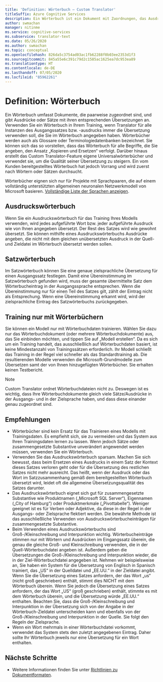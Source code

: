 ```yaml
---
title: 'Definition: Wörterbuch – Custom Translator'
titleSuffix: Azure Cognitive Services
description: Ein Wörterbuch ist ein Dokument mit Zuordnungen, das Ausdrücke oder Sätze – samt Übersetzung – enthält, die Microsoft Translator immer identisch übersetzen soll. Wörterbücher werden auch als Glossare oder Terminologiedatenbanken bezeichnet.
author: swmachan
manager: nitinme
ms.service: cognitive-services
ms.subservice: translator-text
ms.date: 05/26/2020
ms.author: swmachan
ms.topic: conceptual
ms.openlocfilehash: 826da5c3754ad03ac1fb62288f0b03ee2353d1f3
ms.sourcegitcommit: 845a55e6c391c79d2c1585ac1625ea7dc953ea89
ms.translationtype: HT
ms.contentlocale: de-DE
ms.lasthandoff: 07/05/2020
ms.locfileid: "85962261"
---
```

# <a name="what-is-a-dictionary"></a>Definition: Wörterbuch

Ein Wörterbuch umfasst Dokumente, die paarweise zugeordnet sind, und gibt Ausdrücke oder Sätze mit ihren entsprechenden Übersetzungen an. Verwenden Sie ein Wörterbuch in Ihrem Training, wenn Translator für alle Instanzen des Ausgangssatzes bzw. -ausdrucks immer die Übersetzung verwenden soll, die Sie im Wörterbuch angegeben haben. Wörterbücher werden auch als Glossare oder Terminologiedatenbanken bezeichnet. Sie können sich das so vorstellen, dass das Wörterbuch für alle Begriffe, die Sie angeben, den Ansatz „Kopieren und Ersetzen“ verfolgt. Darüber hinaus erstellt das Custom Translator-Feature eigene Universalwörterbücher und verwendet sie, um die Qualität seiner Übersetzung zu steigern. Ein vom Kunden bereitgestelltes Wörterbuch hat jedoch Vorrang und wird zuerst nach Wörtern oder Sätzen durchsucht.

Wörterbücher eignen sich nur für Projekte mit Sprachpaaren, die auf einem vollständig unterstützten allgemeinen neuronalen Netzwerkmodell von Microsoft basieren. [Vollständige Liste der Sprachen anzeigen](https://docs.microsoft.com/azure/cognitive-services/translator/language-support#customization).

## <a name="phrase-dictionary"></a>Ausdruckswörterbuch
Wenn Sie ein Ausdruckswörterbuch für das Training Ihres Modells verwenden, wird jedes aufgeführte Wort bzw. jeder aufgeführte Ausdruck wie von Ihnen angegeben übersetzt. Der Rest des Satzes wird wie gewohnt übersetzt. Sie können mithilfe eines Ausdruckswörterbuchs Ausdrücke angeben, die nicht mit dem gleichen unübersetzten Ausdruck in der Quell- und Zieldatei im Wörterbuch übersetzt werden sollen.

## <a name="sentence-dictionary"></a>Satzwörterbuch
Im Satzwörterbuch können Sie eine genaue zielsprachliche Übersetzung für einen Ausgangssatz festlegen. Damit eine Übereinstimmung im Satzwörterbuch gefunden wird, muss der gesamte übermittelte Satz dem Wörterbucheintrag in der Ausgangssprache entsprechen.  Wenn die Übereinstimmung nur für einen Teil des Satzes gilt, zählt der Eintrag nicht als Entsprechung.  Wenn eine Übereinstimmung erkannt wird, wird der zielsprachliche Eintrag des Satzwörterbuchs zurückgegeben.

## <a name="dictionary-only-trainings"></a>Training nur mit Wörterbüchern
Sie können ein Modell nur mit Wörterbuchdaten trainieren. Wählen Sie dazu nur das Wörterbuchdokument (oder mehrere Wörterbuchdokumente) aus, das Sie einbinden möchten, und tippen Sie auf „Modell erstellen“. Da es sich um ein Training handelt, das ausschließlich auf Wörterbuchdaten basiert, ist keine Mindestanzahl von Trainingssätzen erforderlich. Ihr Modell schließt das Training in der Regel viel schneller als das Standardtraining ab.  Die resultierenden Modelle verwenden die Microsoft-Grundmodelle zum Übersetzen samt der von Ihnen hinzugefügten Wörterbücher.  Sie erhalten keinen Testbericht.

>[!Note]
>Custom Translator ordnet Wörterbuchdateien nicht zu. Deswegen ist es wichtig, dass Ihre Wörterbuchdokumente gleich viele Sätze/Ausdrücke in der Ausgangs- und in der Zielsprache haben, und dass diese einander genau zugeordnet sind.

## <a name="recommendations"></a>Empfehlungen

- Wörterbücher sind kein Ersatz für das Trainieren eines Modells mit Trainingsdaten. Es empfiehlt sich, sie zu vermeiden und das System aus Ihren Trainingsdaten lernen zu lassen. Wenn jedoch Sätze oder zusammengesetzte Substantive unverändert angewendet werden müssen, verwenden Sie ein Wörterbuch.
- Verwenden Sie das Ausdruckswörterbuch sparsam. Machen Sie sich bewusst, dass beim Ersetzen eines Ausdrucks in einem Satz der Kontext dieses Satzes verloren geht oder für die Übersetzung des restlichen Satzes nicht mehr ausreicht. Das heißt, wenn der Ausdruck oder das Wort im Satzzusammenhang gemäß dem bereitgestellten Wörterbuch übersetzt wird, leidet oft die allgemeine Übersetzungsqualität des Satzes darunter.
- Das Ausdruckswörterbuch eignet sich gut für zusammengesetzte Substantive wie Produktnamen („Microsoft SQL Server“), Eigennamen („City of Hamburg“) oder Produktmerkmale („Pivottabelle“). Weniger geeignet ist es für Verben oder Adjektive, da diese in der Regel in der Ausgangs- oder Zielsprache flektiert werden. Die bewährte Methode ist das ausschließliche Verwenden von Ausdruckswörterbucheinträgen für zusammengesetzte Substantive.
- Beim Verwenden eines Ausdruckswörterbuchs sind Groß-/Kleinschreibung und Interpunktion wichtig. Wörterbucheinträge stimmen nur mit Wörtern und Ausdrücken im Eingangssatz überein, die genau die gleiche Groß- und Kleinschreibung verwenden, die in der Quell-Wörterbuchdatei angeben ist. Außerdem geben die Übersetzungen die Groß-/Kleinschreibung und Interpunktion wieder, die in der Ziel-Wörterbuchdatei angegeben ist. Nehmen wir beispielsweise an, Sie haben ein System für die Übersetzung von Englisch in Spanisch trainiert, das „US“ in der Quelldatei und „EE.UU.“ in der Zieldatei angibt. Wenn Sie die Übersetzung eines Satzes anfordern, der das Wort „us“ (nicht groß geschrieben) enthält, stimmt dies NICHT mit dem Wörterbuch überein. Wenn Sie jedoch die Übersetzung eines Satzes anfordern, der das Wort „US“ (groß geschrieben) enthält, stimmte es mit dem Wörterbuch überein, und die Übersetzung würde „EE.UU.“ enthalten. Beachten Sie, dass die Groß-/Kleinschreibung und Interpunktion in der Übersetzung sich von der Angabe in der Wörterbuch-Zieldatei unterscheiden kann und ebenfalls von der Groß-/Kleinschreibung und Interpunktion in der Quelle. Sie folgt den Regeln der Zielsprache.
- Wenn ein Wort mehrmals in einer Wörterbuchdatei vorkommt, verwendet das System stets den zuletzt angegebenen Eintrag. Daher sollte Ihr Wörterbuch jeweils nur eine Übersetzung für ein Wort enthalten.

## <a name="next-steps"></a>Nächste Schritte

- Weitere Informationen finden Sie unter [Richtlinien zu Dokumentformaten](document-formats-naming-convention.md).
